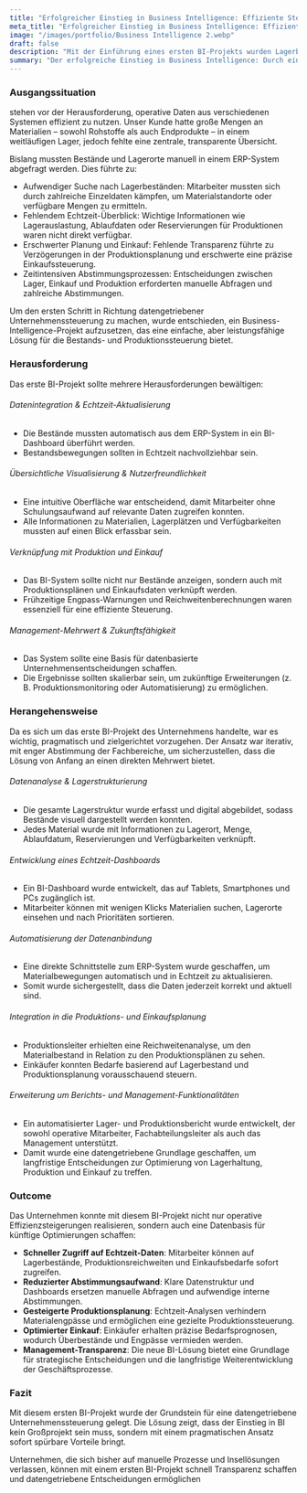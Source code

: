 ```yaml
---
title: "Erfolgreicher Einstieg in Business Intelligence: Effiziente Steuerung von Lager, Produktion und Einkauf"
meta_title: "Erfolgreicher Einstieg in Business Intelligence: Effiziente Steuerung von Lager, Produktion und Einkauf"
image: "/images/portfolio/Business Intelligence 2.webp"
draft: false
description: "Mit der Einführung eines ersten BI-Projekts wurden Lagerbestände, Produktionsplanung und Einkaufssteuerung effizienter gestaltet und datengetriebene Entscheidungen ermöglicht."
summary: "Der erfolgreiche Einstieg in Business Intelligence: Durch eine zentrale BI-Lösung konnten Lagerbestände automatisiert erfasst, Materialverfügbarkeiten optimiert und Engpässe frühzeitig erkannt werden. Die datengetriebene Transparenz hat Abstimmungen vereinfacht, Prozesse beschleunigt und fundierte Entscheidungen in Einkauf und Produktion ermöglicht. Entdecken Sie, wie ein pragmatischer BI-Start sofort messbare Vorteile bringen kann."
---
```


### Ausgangssituation
 stehen vor der Herausforderung, operative Daten aus verschiedenen Systemen effizient zu nutzen. Unser Kunde hatte große Mengen an Materialien – sowohl Rohstoffe als auch Endprodukte – in einem weitläufigen Lager, jedoch fehlte eine zentrale, transparente Übersicht.  

Bislang mussten Bestände und Lagerorte manuell in einem ERP-System abgefragt werden. Dies führte zu:  

- Aufwendiger Suche nach Lagerbeständen: Mitarbeiter mussten sich durch zahlreiche Einzeldaten kämpfen, um Materialstandorte oder verfügbare Mengen zu ermitteln.  
- Fehlendem Echtzeit-Überblick: Wichtige Informationen wie Lagerauslastung, Ablaufdaten oder Reservierungen für Produktionen waren nicht direkt verfügbar.  
- Erschwerter Planung und Einkauf: Fehlende Transparenz führte zu Verzögerungen in der Produktionsplanung und erschwerte eine präzise Einkaufssteuerung.  
- Zeitintensiven Abstimmungsprozessen: Entscheidungen zwischen Lager, Einkauf und Produktion erforderten manuelle Abfragen und zahlreiche Abstimmungen.  

Um den ersten Schritt in Richtung datengetriebener Unternehmenssteuerung zu machen, wurde entschieden, ein Business-Intelligence-Projekt aufzusetzen, das eine einfache, aber leistungsfähige Lösung für die Bestands- und Produktionssteuerung bietet.  

### Herausforderung

Das erste BI-Projekt sollte mehrere Herausforderungen bewältigen:  

###### Datenintegration & Echtzeit-Aktualisierung  
- Die Bestände mussten automatisch aus dem ERP-System in ein BI-Dashboard überführt werden.  
- Bestandsbewegungen sollten in Echtzeit nachvollziehbar sein.  

###### Übersichtliche Visualisierung & Nutzerfreundlichkeit  
- Eine intuitive Oberfläche war entscheidend, damit Mitarbeiter ohne Schulungsaufwand auf relevante Daten zugreifen konnten.  
- Alle Informationen zu Materialien, Lagerplätzen und Verfügbarkeiten mussten auf einen Blick erfassbar sein.  

###### Verknüpfung mit Produktion und Einkauf  
- Das BI-System sollte nicht nur Bestände anzeigen, sondern auch mit Produktionsplänen und Einkaufsdaten verknüpft werden.  
- Frühzeitige Engpass-Warnungen und Reichweitenberechnungen waren essenziell für eine effiziente Steuerung.  

###### Management-Mehrwert & Zukunftsfähigkeit  
- Das System sollte eine Basis für datenbasierte Unternehmensentscheidungen schaffen.  
- Die Ergebnisse sollten skalierbar sein, um zukünftige Erweiterungen (z. B. Produktionsmonitoring oder Automatisierung) zu ermöglichen.  

### Herangehensweise

Da es sich um das erste BI-Projekt des Unternehmens handelte, war es wichtig, pragmatisch und zielgerichtet vorzugehen. Der Ansatz war iterativ, mit enger Abstimmung der Fachbereiche, um sicherzustellen, dass die Lösung von Anfang an einen direkten Mehrwert bietet.  

###### Datenanalyse & Lagerstrukturierung  
- Die gesamte Lagerstruktur wurde erfasst und digital abgebildet, sodass Bestände visuell dargestellt werden konnten.  
- Jedes Material wurde mit Informationen zu Lagerort, Menge, Ablaufdatum, Reservierungen und Verfügbarkeiten verknüpft.  

###### Entwicklung eines Echtzeit-Dashboards  
- Ein BI-Dashboard wurde entwickelt, das auf Tablets, Smartphones und PCs zugänglich ist.  
- Mitarbeiter können mit wenigen Klicks Materialien suchen, Lagerorte einsehen und nach Prioritäten sortieren.  

###### Automatisierung der Datenanbindung  
- Eine direkte Schnittstelle zum ERP-System wurde geschaffen, um Materialbewegungen automatisch und in Echtzeit zu aktualisieren.  
- Somit wurde sichergestellt, dass die Daten jederzeit korrekt und aktuell sind.  

###### Integration in die Produktions- und Einkaufsplanung  
- Produktionsleiter erhielten eine Reichweitenanalyse, um den Materialbestand in Relation zu den Produktionsplänen zu sehen.  
- Einkäufer konnten Bedarfe basierend auf Lagerbestand und Produktionsplanung vorausschauend steuern.  

###### Erweiterung um Berichts- und Management-Funktionalitäten  
- Ein automatisierter Lager- und Produktionsbericht wurde entwickelt, der sowohl operative Mitarbeiter, Fachabteilungsleiter als auch das Management unterstützt.  
- Damit wurde eine datengetriebene Grundlage geschaffen, um langfristige Entscheidungen zur Optimierung von Lagerhaltung, Produktion und Einkauf zu treffen.  

### Outcome

Das Unternehmen konnte mit diesem BI-Projekt nicht nur operative Effizienzsteigerungen realisieren, sondern auch eine Datenbasis für künftige Optimierungen schaffen:  

- **Schneller Zugriff auf Echtzeit-Daten**: Mitarbeiter können auf Lagerbestände, Produktionsreichweiten und Einkaufsbedarfe sofort zugreifen.  
- **Reduzierter Abstimmungsaufwand**: Klare Datenstruktur und Dashboards ersetzen manuelle Abfragen und aufwendige interne Abstimmungen.  
- **Gesteigerte Produktionsplanung**: Echtzeit-Analysen verhindern Materialengpässe und ermöglichen eine gezielte Produktionssteuerung.  
- **Optimierter Einkauf**: Einkäufer erhalten präzise Bedarfsprognosen, wodurch Überbestände und Engpässe vermieden werden.  
- **Management-Transparenz**: Die neue BI-Lösung bietet eine Grundlage für strategische Entscheidungen und die langfristige Weiterentwicklung der Geschäftsprozesse.  

### Fazit

Mit diesem ersten BI-Projekt wurde der Grundstein für eine datengetriebene Unternehmenssteuerung gelegt. Die Lösung zeigt, dass der Einstieg in BI kein Großprojekt sein muss, sondern mit einem pragmatischen Ansatz sofort spürbare Vorteile bringt.  

Unternehmen, die sich bisher auf manuelle Prozesse und Insellösungen verlassen, können mit einem ersten BI-Projekt schnell Transparenz schaffen und datengetriebene Entscheidungen ermöglichen

